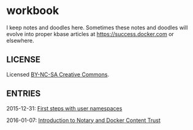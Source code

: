 # workbook
I keep notes and doodles here.  Sometimes these notes and doodles will evolve into proper kbase articles at https://success.docker.com or elsewhere.

LICENSE
-------------

Licensed [BY-NC-SA Creative Commons](http://creativecommons.org/licenses/by-nc-sa/4.0/).

ENTRIES
-------------

2015-12-31: [First steps with user namespaces](usernamespace-0.md)

2016-01-07: [Introduction to Notary and Docker Content Trust](notary-0.md)

